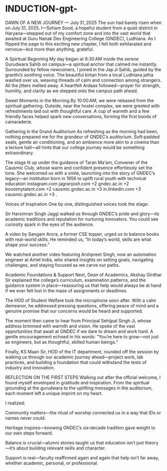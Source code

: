 # INDUCTION-gpt-
DAWN OF A NEW JOURNEY — July 31, 2025
The sun had barely risen when on July 31, 2025, I—Soham Sood, a hopeful student from a quiet district in Haryana—stepped out of my comfort zone and into the vast world that awaited at Guru Nanak Dev Engineering College (GNDEC), Ludhiana. As I flipped the page to this exciting new chapter, I felt both exhilarated and nervous—but more than anything, grateful.

A Spiritual Beginning
My day began at 8:30 AM inside the serene Gurudwara Sahib on campus—a spiritual anchor that calmed me instantly. Surrounded by fellow newcomers, I joined in the Jap Ji Sahib, guided by the granthi’s soothing voice. The beautiful kirtan from a local Ludhiana jatha washed over us, weaving threads of calm and connection among strangers. All the jitters melted away. A heartfelt Ardaas followed—prayer for strength, humility, and clarity as we stepped onto the campus path ahead.

Sweet Moments in the Morning
By 10:00 AM, we were released from the spiritual gathering. Outside, near the hostel complex, we were greeted with refreshments laid out with thoughtful care. A cup of warmth and a few friendly faces helped spark new conversations, forming the first bonds of camaraderie.

Gathering in the Grand Auditorium
As refreshing as the morning had been, nothing prepared me for the grandeur of GNDEC’s auditorium. Soft‑padded seats, gentle air conditioning, and an ambience more akin to a cinema than a lecture hall—all hints that our college journey would be something extraordinary.

The stage lit up under the guidance of Taran Ma'am, Convener of the Causmic Club, whose warm and confident presence effortlessly set the tone. She welcomed us with a smile, launching into the story of GNDEC’s legacy—an institution born in 1956 to uplift rural youth with technical education
instagram.com
jagranjosh.com
+2
gndec.ac.in
+2
boostmytalent.com
+2
causmic.gndec.ac.in
+3
in.linkedin.com
+3
causmic.gndec.ac.in
+3
.

Voices of Inspiration
One by one, distinguished voices took the stage:

Sir Harsimran Singh Jaggi walked us through GNDEC’s pride and glory—its academic traditions and reputation for nurturing innovators. You could see curiosity spark in the eyes of the audience.

A video by Sangam Arora, a former CSE topper, urged us to balance books with real-world skills. He reminded us, “In today’s world, skills are what shape your success.”

We watched another video featuring Arshpreet Singh, now an automation engineer at Airtel India, who shared insights on setting goals, navigating challenges, and staying focused as we carve our paths.

Academic Foundations & Support
Next, Dean of Academics, Akshay Girdhar Sir explained the college’s curriculum, examination patterns, and the guidance system in place—reassuring us that help would always be at hand if we ever felt lost in the maze of assignments or deadlines.

The HOD of Student Welfare took the microphone soon after. With a calm demeanor, he addressed pressing questions, offering peace of mind and a genuine promise that our concerns would be heard and supported.

The moment then came to hear from Principal Sehijpal Singh Ji, whose address brimmed with warmth and vision. He spoke of the vast opportunities that await at GNDEC if we dare to dream and work hard. A gentle encouragement echoed in his words: “You’re here to grow—not just as engineers, but as thoughtful, skilled human beings.”

Finally, KS Maan Sir, HOD of the IT department, rounded off the session by walking us through our academic journey ahead—project work, lab practices, and building a foundation that could withstand the tests of industry and innovation.

REFLECTION ON THE FIRST STEPS
Walking out after the official welcome, I found myself enveloped in gratitude and inspiration. From the spiritual grounding at the gurudwara to the uplifting messages in the auditorium, each moment left a unique imprint on my heart.

I realized:

Community matters—the ritual of worship connected us in a way that IDs or names never could.

Heritage inspires—knowing GNDEC’s six‑decade tradition gave weight to our own steps forward.

Balance is crucial—alumni stories taught us that education isn’t just theory—it’s about building relevant skills and character.

Support is real—faculty reaffirmed again and again that help isn’t far away, whether academic, personal, or professional.
